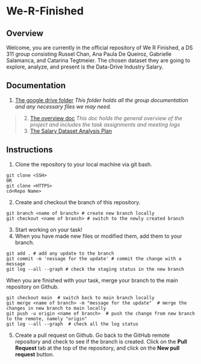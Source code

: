 # We-R-Finished
## Overview
Welcome, you are currently in the official repository of We R Finished, a DS 311 group consisting Russel Chan, Ana Paula De Queiroz, Gabrielle Salamanca, and Catarina Tegtmeier. The chosen dataset they are going to explore, analyze, and present is the Data-Drive Industry Salary. 
## Documentation
1. [The google drive folder](https://drive.google.com/drive/folders/1M1jYp0MiyeWCBQHbs2pfAfvCYkD61lKU?usp=sharing)
*This folder holds all the group documentation and any necessary files we may need.*
> 2. [The overview doc](https://docs.google.com/document/d/1cgqEG4ZgZ36DACn_ysUwfLzuczyHDhThd7bskDm7z7E/edit?usp=sharing)
> *This doc holds the general overview of the project and includes the task assignments and meeting logs*
> 3. [The Salary Dataset Analysis Plan](https://drive.google.com/file/d/1aWo1OW4jSkv4NkUQj6zRNrlxvscYXNDf/view?usp=sharing)
## Instructions
1. Clone the repository to your local machine via git bash.
```
git clone <SSH>
OR
git clone <HTTPS>
cd<Repo Name>
```
2. Create and checkout the branch of this repository.
```
git branch <name of branch> # create new branch locally
git checkout <name of branch> # switch to the newly created branch
```
3. Start working on your task!
4. When you have made new files or modified them, add them to your branch.
```
git add . # add any update to the branch
git commit -m 'nessage for the update' # commit the change with a message
git log --all --graph # check the staging status in the new branch
```
When you are finished with your task, merge your branch to the main repository on Github.
```
git checkout main  # switch back to main branch locally
git merge <name of branch> -m "message for the update"  # merge the changes in new branch to main locally
git push -u origin <name of branch>  # push the change from new branch to the remote, namely "origin"
git log --all --graph  # check all the log status 
```
5. Create a pull request on Github.
Go back to the GitHub remote repository and check to see if the branch is created. Click on the **Pull Request** tab at the top of the repository, and click on the **New pull request** button.
